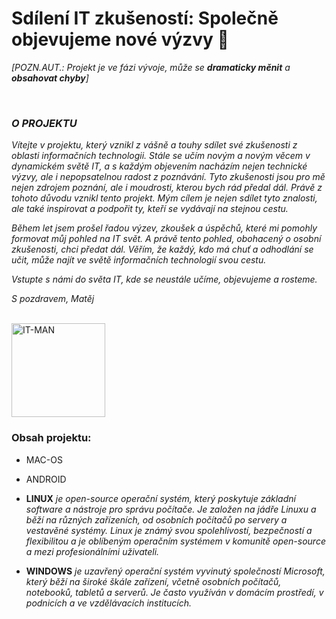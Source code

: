 <!-- NADPIS PROJEKTU -->
# Sdílení IT zkušeností: Společně objevujeme nové výzvy 🚀
*[POZN.AUT.: Projekt je ve fázi vývoje, může se **dramaticky měnit** a **obsahovat chyby**]*

<!-- Seznámení s projektem -->
<br>

### ***O PROJEKTU***

*Vítejte v projektu, který vznikl z vášně a touhy sdílet své zkušenosti z oblasti informačních technologii. Stále se učím novým a novým věcem v dynamickém světě IT, a s každým objevením nacházím nejen technické výzvy, ale i nepopsatelnou radost z poznávání. Tyto zkušenosti jsou pro mě nejen zdrojem poznání, ale i moudrosti, kterou bych rád předal dál. Právě z tohoto důvodu vznikl tento projekt. Mým cílem je nejen sdílet tyto znalosti, ale také inspirovat a podpořit ty, kteří se vydávají na stejnou cestu.*

*Během let jsem prošel řadou výzev, zkoušek a úspěchů, které mi pomohly formovat můj pohled na IT svět. A právě tento pohled, obohacený o osobní zkušenosti, chci předat dál. Věřím, že každý, kdo má chuť a odhodlání se učit, může najít ve světě informačních technologií svou cestu.*

*Vstupte s námi do světa IT, kde se neustále učíme, objevujeme a rosteme.*

*S pozdravem,*
*Matěj*

<br>

<!-- Logo projektu -->

<img src="https://cdn.vectorstock.com/i/preview-1x/51/37/diesel-service-technician-mechanic-holding-vector-47595137.jpg" alt="IT-MAN" width="150" height="">

<br>

<!-- OBSAH -->

### Obsah projektu:

- MAC-OS

- ANDROID
  
- **LINUX** *je open-source operační systém, který poskytuje základní software a nástroje pro správu počítače. Je založen na jádře Linuxu a běží na různých zařízeních, od osobních počítačů po servery a vestavěné systémy. Linux je známý svou spolehlivostí, bezpečností a flexibilitou a je oblíbeným operačním systémem v komunitě open-source a mezi profesionálními uživateli.*  

- **WINDOWS** *je uzavřený operační systém vyvinutý společností Microsoft, který běží na široké škále zařízení, včetně osobních počítačů, notebooků, tabletů a serverů. Je často využíván v domácím prostředí, v podnicích a ve vzdělávacích institucích.*